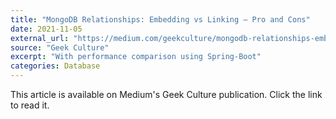 ```yaml
---
title: "MongoDB Relationships: Embedding vs Linking — Pro and Cons"
date: 2021-11-05
external_url: "https://medium.com/geekculture/mongodb-relationships-embedding-vs-linking-pro-and-cons-5f7583e655ab"
source: "Geek Culture"
excerpt: "With performance comparison using Spring-Boot"
categories: Database
---
```


This article is available on Medium's Geek Culture publication. Click the link to read it. 